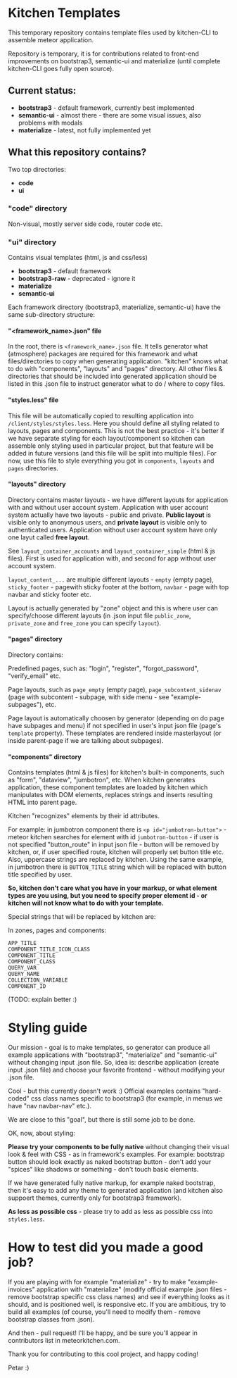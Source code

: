 Kitchen Templates
=================

This temporary repository contains template files used by kitchen-CLI to assemble meteor application.

Repository is temporary, it is for contributions related to front-end improvements on bootstrap3, semantic-ui and materialize (until complete kitchen-CLI goes fully open source).

Current status:
---------------

- **bootstrap3** - default framework, currently best implemented
- **semantic-ui** - almost there - there are some visual issues, also problems with modals
- **materialize** - latest, not fully implemented yet


What this repository contains?
------------------------------

Two top directories:

- **code**
- **ui**


### "code" directory

Non-visual, mostly server side code, router code etc.


### "ui" directory

Contains visual templates (html, js and css/less)

- **bootstrap3** - default framework
- **bootstrap3-raw** - deprecated - ignore it
- **materialize**
- **semantic-ui**

Each framework directory (bootstrap3, materialize, semantic-ui) have the same sub-directory structure:


#### "<framework_name>.json" file

In the root, there is `<framework_name>.json` file. It tells generator what (atmosphere) packages are required for this framework and what files/directories to copy when generating application.
"kitchen" knows what to do with "components", "layouts" and "pages" directory. All other files & directories that should be included into generated application should be listed in this .json file to instruct generator what to do / where to copy files.


#### "styles.less" file

This file will be automatically copied to resulting application into `/client/styles/styles.less`. Here you should define all styling related to layouts, pages and components. 
This is not the best practice - it's better if we have separate styling for each layout/component so kitchen can assemble only styling used in particular project, but that feature will be added in future versions (and this file will be split into multiple files).
For now, use this file to style everything you got in `components`, `layouts` and `pages` directories.


#### "layouts" directory

Directory contains master layouts - we have different layouts for application with and without user account system. 
Application with user account system actually have two layouts - public and private. **Public layout** is visible only to anonymous users, and **private layout** is visible only to authenticated users.
Application without user account system have only one layut called **free layout**.

See `layout_container_accounts` and `layout_container_simple` (html & js files). First is used for application with, and second for app without user account system.

`layout_content_...` are multiple different layouts - `empty` (empty page), `sticky_footer` - pagewith sticky footer at the bottom, `navbar` - page with top navbar and sticky footer etc.

Layout is actually generated by "zone" object and this is where user can specify/choose different layouts (in .json input file `public_zone`, `private_zone` and `free_zone` you can specify `layout`).


#### "pages" directory

Directory contains:

Predefined pages, such as: "login", "register", "forgot_password", "verify_email" etc.

Page layouts, such as `page_empty` (empty page), `page_subcontent_sidenav` (page with subcontent - subpage, with side menu - see "example-subpages"), etc.

Page layout is automatically choosen by generator (depending on do page have subpages and menu) if not specified in user's input json file (page's `template` property). These templates are rendered inside masterlayout (or inside parent-page if we are talking about subpages).


#### "components" directory

Contains templates (html & js files) for kitchen's built-in components, such as "form", "dataview", "jumbotron", etc. 
When kitchen generates application, these component templates are loaded by kitchen which manipulates with DOM elements, replaces strings and inserts resulting HTML into parent page.

Kitchen "recognizes" elements by their id attributes. 

For example: in jumbotron component there is `<p id="jumbotron-button">` - meteor kitchen searches for element with id `jumbotron-button` - if user is not specified "button_route" in input json file - button will be removed by kitchen, or, if user specified route, kitchen will properly set button title etc.
Also, uppercase strings are replaced by kitchen. Using the same example, in jumbotron there is `BUTTON_TITLE` string which will be replaced with button title specified by user.

**So, kitchen don't care what you have in your markup, or what element types are you using, but you need to specify proper element id - or kitchen will not know what to do with your template.**

Special strings that will be replaced by kitchen are:

In zones, pages and components:

```
APP_TITLE
COMPONENT_TITLE_ICON_CLASS
COMPONENT_TITLE
COMPONENT_CLASS
QUERY_VAR
QUERY_NAME
COLLECTION_VARIABLE
COMPONENT_ID
```

(TODO: explain better :)


Styling guide
=============

Our mission - goal is to make templates, so generator can produce all example applications with "bootstrap3", "materialize" and "semantic-ui" without changing input .json file.
So, idea is: describe application (create input .json file) and choose your favorite frontend - without modifying your .json file.

Cool - but this currently doesn't work :) Official examples contains "hard-coded" css class names specific to bootstrap3 (for example, in menus we have "nav navbar-nav" etc.).

We are close to this "goal", but there is still some job to be done.

OK, now, about styling:

**Please try your components to be fully native** without changing their visual look & feel with CSS - as in framework's examples. 
For example: bootstrap button should look exactly as naked bootstrap button - don't add your "spices" like shadows or something - don't touch basic elements.

If we have generated fully native markup, for example naked bootstrap, then it's easy to add any theme to generated application (and kitchen also suppoert themes, currently only for bootstrap3 framework).

**As less as possible css** - please try to add as less as possible css into `styles.less`.


How to test did you made a good job?
====================================

If you are playing with for example "materialize" - try to make "example-invoices" application with "materialize" (modify official example .json files - remove bootstrap specific css class names) and see if everything looks as it should, and is positioned well, is responsive etc.
If you are ambitious, try to build all examples (of course, you'll need to modify them - remove bootstrap classes from .json).


And then - pull request! I'll be happy, and be sure you'll appear in contributors list in meteorkitchen.com.

Thank you for contributing to this cool project, and happy coding! 

Petar 
:)
